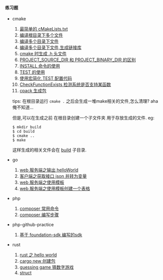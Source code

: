 #### 练习题
* cmake
    1. [最简单的 cMakeLists.txt](./cmake/section1)
    2. [编译根目录下多个文件](./cmake/section2)
    3. [编译多个目录下文件](./cmake/section3)
    4. [编译多个目录下文件,生成链接库](./cmake/section4)
    5. [cmake 时生成 .h 头文件](./cmake/section5)
    6. [PROJECT_SOURCE_DIR 和 PROJECT_BINARY_DIR 的区别](./cmake/section6)
    7. [INSTALL 命令的使用](./cmake/section7)
    8. [TEST 的使用](./cmake/section8)
    9. [使用宏简化 TEST 配置代码](./cmake/section9)
    10. [CheckFunctionExists 检测系统是否支持某函数](./cmake/section10)
    11. [cpack 生成包](./cmake/section11)

  tips: 在根目录运行 `cmake .` 之后会生成一堆make相关的文件,怎么清理? aha 俺不知道...
  
  但是,可以在生成之前 在根目录创建一个子文件夹 用于存放生成的文件.
  eg:
  ```
  $ mkdir build
  $ cd build
  $ cmake ..
  $ make
  ```
  这样生成的相关文件会在 [build](./cmake/section2/build) 子目录.

* go
    1. [web 服务端之输出 helloWorld](./go/section1)
    2. [客户端之获取接口 json 并转为变量](./go/section2)
    3. [web 服务端之使用模板](./go/section3)
    4. [web 服务端之使用模板创建一个表格](./go/section4)

* php
    1. [composer 常用命令](./php/)
    2. [composer 编写步骤](./php/)

* php-github-practice
    1.  [基于 foundation-sdk 编写的sdk](./php/foundation-sdk)

* rust
    1. [rust 之 hello world](./rust/1-rustc)
    2. [cargo new 创建包](./rust/2-cargo)
    3. [guessing game 猜数字游戏](./rust/3-guessing-game)
    4. [struct](./rust/4-struct)